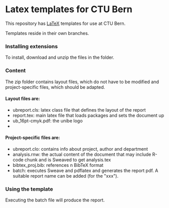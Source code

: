 # Latex templates for CTU Bern

This repository has [LaTeX](https://latex.org/) templates for use at CTU Bern. 

Templates reside in their own branches. 

### Installing extensions

To install, download and unzip the files in the folder.

### Content

The zip folder contains layout files, which do not have to be modified and project-specific files, which should be adapted.

#### Layout files are:
  - ubreport.cls: latex class file that defines the layout of the report
  - report.tex: main latex file that loads packages and sets the document up
  - ub_16pt-cmyk.pdf: the unibe logo
  - 
####  Project-specific files are:
- ubreport.clo: contains info about project, author and department
- analysis.rnw: the actual content of the document that may include R-code chunk and is Sweaved to get analysis.tex
- bibtex_proj.bib: references n BibTeX format
- batch: executes Sweave and pdflatex and generates the report pdf. A suitable report name can be added (for the "xxx").
  
### Using the template

Executing the batch file will produce the report.
